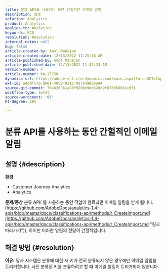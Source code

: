 ```yaml
---
title: 분류 API를 사용하는 동안 간헐적인 이메일 알림
description: 설명
solution: Analytics
product: Analytics
applies-to: Analytics
keywords: KCS
resolution: Resolution
internal-notes: null
bug: false
article-created-by: Amol Mahajan
article-created-date: 12/13/2022 11:25:48 AM
article-published-by: Amol Mahajan
article-published-date: 12/13/2022 11:32:33 AM
version-number: 4
article-number: KA-17750
dynamics-url: https://adobe-ent.crm.dynamics.com/main.aspx?forceUCI=1&pagetype=entityrecord&etn=knowledgearticle&id=6d00fbe0-d87a-ed11-81ac-6045bd006239
exl-id: a4edfc76-0661-4058-9212-9979398a0e94
source-git-commit: 7ba630861a70f980be9ed628d9f67805868c19f1
workflow-type: tm+mt
source-wordcount: '87'
ht-degree: 10%

---
```


# 분류 API를 사용하는 동안 간헐적인 이메일 알림

## 설명 {#description}

<b>환경</b>
- Customer Journey Analytics
- Analytics



<b>문제/증상</b>
분류 API( 를 사용하는 동안 작업이 완료되면 이메일 알림을 받게 됩니다.[https://github.com/AdobeDocs/analytics-1.4-apis/blob/master/docs/classifications-api/methods/r_CreateImport.md](https://github.com/AdobeDocs/analytics-1.4-apis/blob/master/docs/classifications-api/methods/r_CreateImport.md "링크 따라가기")), 하지만 이러한 알림의 전달이 간헐적입니다.


## 해결 방법 {#resolution}

<b>이유:</b>
당사 시스템은 분류에 대한 새 키가 전혀 분류되지 않은 경우에만 이메일 알림을 트리거합니다. 사전 분류된 키를 분류하려고 할 때 이메일 알림이 트리거되지 않습니다.
